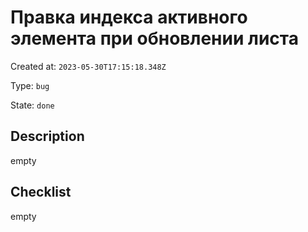 # Правка индекса активного элемента при обновлении листа

Created at: `2023-05-30T17:15:18.348Z`

Type: `bug`

State: `done`

## Description
empty

## Checklist
empty
